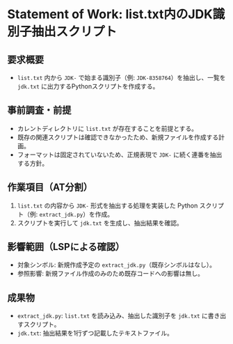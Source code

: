 # Statement of Work: list.txt内のJDK識別子抽出スクリプト

## 要求概要
- `list.txt` 内から `JDK-` で始まる識別子（例: `JDK-8358764`）を抽出し、一覧を `jdk.txt` に出力するPythonスクリプトを作成する。

## 事前調査・前提
- カレントディレクトリに `list.txt` が存在することを前提とする。
- 既存の関連スクリプトは確認できなかったため、新規ファイルを作成する計画。
- フォーマットは固定されていないため、正規表現で `JDK-` に続く連番を抽出する方針。

## 作業項目（AT分割）
1. `list.txt` の内容から `JDK-` 形式を抽出する処理を実装した Python スクリプト（例: `extract_jdk.py`）を作成。
2. スクリプトを実行して `jdk.txt` を生成し、抽出結果を確認。

## 影響範囲（LSPによる確認）
- 対象シンボル: 新規作成予定の `extract_jdk.py`（既存シンボルはなし）。
- 参照影響: 新規ファイル作成のみのため既存コードへの影響は無し。

## 成果物
- `extract_jdk.py`: `list.txt` を読み込み、抽出した識別子を `jdk.txt` に書き出すスクリプト。
- `jdk.txt`: 抽出結果を1行ずつ記載したテキストファイル。
